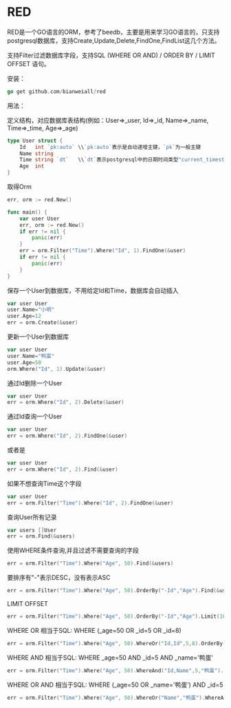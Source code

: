 RED
====

RED是一个GO语言的ORM，参考了beedb，主要是用来学习GO语言的，只支持postgresql数据库，支持Create,Update,Delete,FindOne,FindList这几个方法。

支持Filter过滤数据库字段，支持SQL (WHERE OR AND) / ORDER BY / LIMIT OFFSET 语句。

安装：
```go
go get github.com/bianweiall/red
```

用法：

定义结构，对应数据库表结构(例如：User=>_user, Id=>_id, Name=>_name, Time=>_time, Age=>_age)
```go
type User struct {
    Id   int `pk:auto` \\`pk:auto`表示是自动递增主键，`pk`为一般主键
    Name string
	Time string `dt`   \\`dt`表示postgresql中的日期时间类型"current_timestamp"
	Age  int
}
```

取得Orm
```go
err, orm := red.New()
```

```go
func main() {
    var user User
	err, orm := red.New()
	if err != nil {
		panic(err)
	}
	err = orm.Filter("Time").Where("Id", 1).FindOne(&user)
	if err != nil {
		panic(err)
	}
}
```

保存一个User到数据库，不用给定Id和Time，数据库会自动插入
```go
var user User
user.Name="小明"
user.Age=12
err = orm.Create(&user)
```

更新一个User到数据库
```go
var user User
user.Name="鸭蛋"
user.Age=50
orm.Where("Id", 1).Update(&user)
```

通过Id删除一个User
```go
var user User
err = orm.Where("Id", 2).Delete(&user)
```

通过Id查询一个User
```go
var user User
err = orm.Where("Id", 2).FindOne(&user)
```
或者是
```go
var user User
err = orm.Where("Id", 2).Find(&user)
```

如果不想查询Time这个字段
```go
var user User
err = orm.Filter("Time").Where("Id", 2).FindOne(&user)
```

查询User所有记录
```go
var users []User
err = orm.Find(&users)
```
使用WHERE条件查询,并且过滤不需要查询的字段
```go
err = orm.Filter("Time").Where("Age", 50).Find(&users)
```
要排序有"-"表示DESC，没有表示ASC
```go
err = orm.Filter("Time").Where("Age", 50).OrderBy("-Id","Age").Find(&users)
```
LIMIT OFFSET
```go
err = orm.Filter("Time").Where("Age", 50).OrderBy("-Id","Age").Limit(10).Offset(5).Find(&users)
```
WHERE OR 相当于SQL: WHERE (_age=50 OR _id=5 OR _id=8)
```go
err = orm.Filter("Time").Where("Age", 50).WhereOr("Id,Id",5,8).OrderBy("-Id","Age").Limit(10).Offset(5).Find(&users)
```
WHERE AND 相当于SQL: WHERE _age=50 AND _id=5 AND _name='鸭蛋'
```go
err = orm.Filter("Time").Where("Age", 50).WhereAnd("Id,Name",5,"鸭蛋").OrderBy("-Id","Age").Limit(10).Offset(5).Find(&users)
```
WHERE OR AND 相当于SQL: WHERE (_age=50 OR _name='鸭蛋') AND _id=5
```go
err = orm.Filter("Time").Where("Age", 50).WhereOr("Name","鸭蛋").WhereAnd("Id",5).OrderBy("-Id","Age").Limit(10).Offset(5).Find(&users)
```

